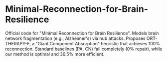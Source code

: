 # Minimal-Reconnection-for-Brain-Resilience
Official code for "Minimal Reconnection for Brain Resilience". Models brain network fragmentation (e.g., Alzheimer's) via hub attacks. Proposes ORT-THERAPY-F, a "Giant Component Absorption" heuristic that achieves 100% reconnection. Standard baselines (PA, CN) fail completely (0% repair), while our method is optimal and 36.5% more efficient.
